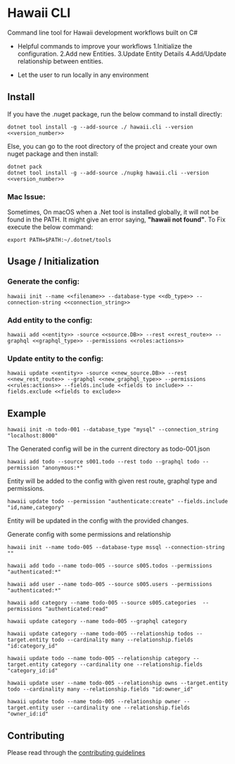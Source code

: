 # Hawaii CLI

Command line tool for Hawaii development workflows built on
C#

 - Helpful commands to improve your workflows
   	1.Initialize the configuration.
   	2.Add new Entities.
   	3.Update Entity Details
   	4.Add/Update relationship between entities.

 - Let the user to run locally in any environment

## Install
If you have the .nuget package, run the below command to install directly:
```
dotnet tool install -g --add-source ./ hawaii.cli --version <<version_number>>
```

Else, you can go to the root directory of the project and create your own nuget package and then install:
```
dotnet pack
dotnet tool install -g --add-source ./nupkg hawaii.cli --version <<version_number>>
```
### Mac Issue:
Sometimes, On macOS when a .Net tool is installed globally, it will not be found in the PATH. It might give an error saying, **"hawaii not found"**.
To Fix execute the below command:
```
export PATH=$PATH:~/.dotnet/tools
```

## Usage / Initialization

### Generate the config:
```
hawaii init --name <<filename>> --database-type <<db_type>> --connection-string <<connection_string>>
```
### Add entity to the config:
```
hawaii add <<entity>> -source <<source.DB>> --rest <<rest_route>> --graphql <<graphql_type>> --permissions <<roles:actions>>
```
### Update entity to the config:
```
hawaii update <<entity>> -source <<new_source.DB>> --rest <<new_rest_route>> --graphql <<new_graphql_type>> --permissions <<rules:actions>> --fields.include <<fields to include>> --fields.exclude <<fields to exclude>>
```

## Example
```
hawaii init -n todo-001 --database_type "mysql" --connection_string "localhost:8000"
```
The Generated config will be in the current directory as todo-001.json
```
hawaii add todo --source s001.todo --rest todo --graphql todo --permission "anonymous:*"
```
Entity will be added to the config with given rest route, graphql type and permissions.
```
hawaii update todo --permission "authenticate:create" --fields.include "id,name,category"
```
Entity will be updated in the config with the provided changes.

Generate config with some permissions and relationship
```
hawaii init --name todo-005 --database-type mssql --connection-string ""

hawaii add todo --name todo-005 --source s005.todos --permissions "authenticated:*"

hawaii add user --name todo-005 --source s005.users --permissions "authenticated:*"

hawaii add category --name todo-005 --source s005.categories  --permissions "authenticated:read"

hawaii update category --name todo-005 --graphql category

hawaii update category --name todo-005 --relationship todos --target.entity todo --cardinality many --relationship.fields "id:category_id"

hawaii update todo --name todo-005 --relationship category --target.entity category --cardinality one --relationship.fields "category_id:id"

hawaii update user --name todo-005 --relationship owns --target.entity todo --cardinality many --relationship.fields "id:owner_id"

hawaii update todo --name todo-005 --relationship owner --target.entity user --cardinality one --relationship.fields "owner_id:id"

```

## Contributing

Please read through the [contributing guidelines](./CONTRIBUTING.md)
